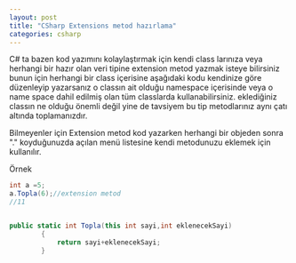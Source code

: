 ```yaml
---
layout: post
title: "CSharp Extensions metod hazırlama"
categories: csharp
---
```


C# ta bazen kod yazımını kolaylaştırmak için kendi class larınıza veya herhangi bir hazır olan veri tipine extension metod yazmak isteye bilirsiniz bunun için herhangi bir class içerisine aşağıdaki kodu kendinize göre düzenleyip yazarsanız  o classın ait olduğu namespace içerisinde veya o name space dahil edilmiş olan tüm classlarda kullanabilirsiniz. eklediğiniz classın ne olduğu önemli değil yine de tavsiyem bu tip metodlarınız aynı çatı altında toplamanızdır.

Bilmeyenler için Extension metod kod yazarken herhangi bir objeden sonra "." koyduğunuzda açılan menü listesine kendi metodunuzu eklemek için kullanılır.

Örnek
```csharp
int a =5;
a.Topla(6);//extension metod
//11
```

```csharp

public static int Topla(this int sayi,int eklenecekSayi)
        {
            return sayi+eklenecekSayi;
        }
```
